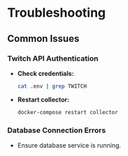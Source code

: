 # Troubleshooting

## Common Issues

### Twitch API Authentication

- **Check credentials:**
  ```bash
  cat .env | grep TWITCH
  ```
- **Restart collector:**
  ```bash
  docker-compose restart collector
  ```

### Database Connection Errors

- Ensure database service is running.
